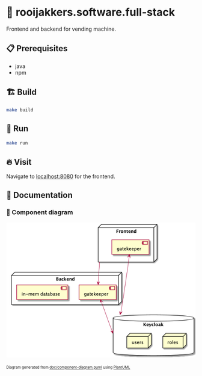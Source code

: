 # 🧨 rooijakkers.software.full-stack

Frontend and backend for vending machine.

## 📋 Prerequisites

- java
- npm

## 🏗 Build

```sh
make build
```

## 🏃 Run

```sh
make run
```

## 🔥 Visit

Navigate to [localhost:8080][1] for the frontend.

## 📖  Documentation

### 📐 Component diagram

![architecture](doc/component-diagram.png)

<sub><sup>Diagram generated from
[doc/component-diagram.puml](doc/component-diagram.puml) using
[PlantUML][2]</sup></sub>

[1]: http://localhost:8080
[2]: https://plantuml.com

